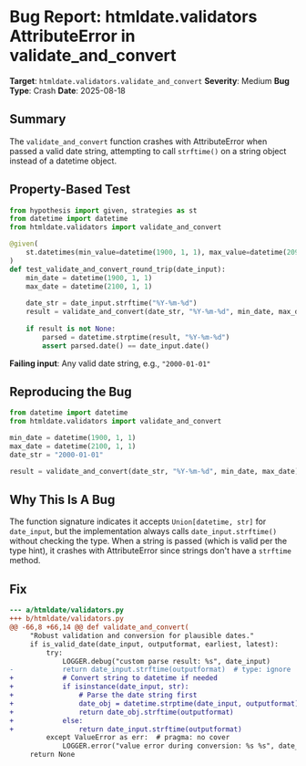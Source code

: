 # Bug Report: htmldate.validators AttributeError in validate_and_convert

**Target**: `htmldate.validators.validate_and_convert`
**Severity**: Medium
**Bug Type**: Crash
**Date**: 2025-08-18

## Summary

The `validate_and_convert` function crashes with AttributeError when passed a valid date string, attempting to call `strftime()` on a string object instead of a datetime object.

## Property-Based Test

```python
from hypothesis import given, strategies as st
from datetime import datetime
from htmldate.validators import validate_and_convert

@given(
    st.datetimes(min_value=datetime(1900, 1, 1), max_value=datetime(2099, 12, 31))
)
def test_validate_and_convert_round_trip(date_input):
    min_date = datetime(1900, 1, 1)
    max_date = datetime(2100, 1, 1)
    
    date_str = date_input.strftime("%Y-%m-%d")
    result = validate_and_convert(date_str, "%Y-%m-%d", min_date, max_date)
    
    if result is not None:
        parsed = datetime.strptime(result, "%Y-%m-%d")
        assert parsed.date() == date_input.date()
```

**Failing input**: Any valid date string, e.g., `"2000-01-01"`

## Reproducing the Bug

```python
from datetime import datetime
from htmldate.validators import validate_and_convert

min_date = datetime(1900, 1, 1)
max_date = datetime(2100, 1, 1)
date_str = "2000-01-01"

result = validate_and_convert(date_str, "%Y-%m-%d", min_date, max_date)
```

## Why This Is A Bug

The function signature indicates it accepts `Union[datetime, str]` for `date_input`, but the implementation always calls `date_input.strftime()` without checking the type. When a string is passed (which is valid per the type hint), it crashes with AttributeError since strings don't have a `strftime` method.

## Fix

```diff
--- a/htmldate/validators.py
+++ b/htmldate/validators.py
@@ -66,8 +66,14 @@ def validate_and_convert(
     "Robust validation and conversion for plausible dates."
     if is_valid_date(date_input, outputformat, earliest, latest):
         try:
             LOGGER.debug("custom parse result: %s", date_input)
-            return date_input.strftime(outputformat)  # type: ignore
+            # Convert string to datetime if needed
+            if isinstance(date_input, str):
+                # Parse the date string first
+                date_obj = datetime.strptime(date_input, outputformat)
+                return date_obj.strftime(outputformat)
+            else:
+                return date_input.strftime(outputformat)
         except ValueError as err:  # pragma: no cover
             LOGGER.error("value error during conversion: %s %s", date_input, err)
     return None
```